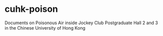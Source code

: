 # cuhk-poison
Documents on Poisonous Air inside Jockey Club Postgraduate Hall 2 and 3 in the Chinese University of Hong Kong
